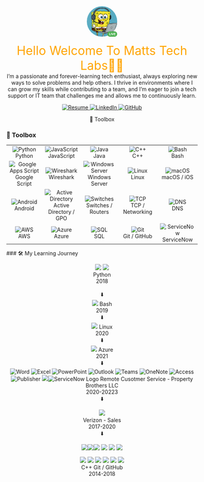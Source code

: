 <div align="center">
  <div style="position: relative; display: inline-block; width: 80px; height: 80px;">
    <img src="SpongeBob.png" alt="SpongeBob" width="80" height="80" style="border-radius: 50%;">
    <span style="position: absolute; bottom: 0; right: 0; background-color: #4CAF50; color: white; font-size: 8px; font-weight: bold; padding: 2px 4px; border-radius: 10px;">
      LIVE
    </span>
  </div>
</div>

<p align="center">
  <span style="font-size: 32px; color: orange;">Hello Welcome To Matts Tech Labs👋🏿</span><br>
  I’m a passionate and forever-learning tech enthusiast, always exploring new ways to solve problems and help others. I thrive in environments where I can grow my skills while contributing to a team, and I’m eager to join a tech support or IT team that challenges me and allows me to continuously learn.
</p>





<p align="center">
  <a href="Matthew_Gregory_Resume_TechSupportLead_v2.pdf">
    <img alt="Resume" src="https://img.shields.io/badge/📄_View_Resume-blue?style=for-the-badge">
  </a>
  <a href="https://linkedin.com/in/Mattgregory96">
    <img alt="LinkedIn" src="https://img.shields.io/badge/🔗_LinkedIn-0077B5?style=for-the-badge&logo=linkedin&logoColor=white">
  </a>
  <a href="https://github.com/Mattstechlabs">
    <img alt="GitHub" src="https://img.shields.io/badge/💻_GitHub-0077b5?style=for-the-badge&logo=github&logoColor=white">
  </a>
</p>
<p align="center">
🧰 Toolbox
</p>


### 🧰 Toolbox

<div align="center">

<table>
  <tr>
    <td align="center" width="100">
      <img src="https://cdn.jsdelivr.net/gh/devicons/devicon/icons/python/python-original.svg" width="50" alt="Python"/><br>Python
    </td>
    <td align="center" width="100">
      <img src="https://cdn.jsdelivr.net/gh/devicons/devicon/icons/javascript/javascript-original.svg" width="50" alt="JavaScript"/><br>JavaScript
    </td>
    <td align="center" width="100">
      <img src="https://cdn.jsdelivr.net/gh/devicons/devicon/icons/java/java-original.svg" width="50" alt="Java"/><br>Java
    </td>
    <td align="center" width="100">
      <img src="https://cdn.jsdelivr.net/gh/devicons/devicon/icons/cplusplus/cplusplus-original.svg" width="50" alt="C++"/><br>C++
    </td>
    <td align="center" width="100">
      <img src="https://cdn.jsdelivr.net/gh/devicons/devicon/icons/bash/bash-original.svg" width="50" alt="Bash"/><br>Bash
    </td>
  </tr>
  <tr>
    <td align="center" width="100">
      <img src="https://img.icons8.com/color/48/000000/google-logo.png" width="50" alt="Google Apps Script"/><br>Google Script
    </td>
    <td align="center" width="100">
      <img src="https://img.icons8.com/color/48/000000/wireshark.png" width="50" alt="Wireshark"/><br>Wireshark
    </td>
    <td align="center" width="100">
      <img src="https://cdn.jsdelivr.net/gh/devicons/devicon/icons/windows8/windows8-original.svg" width="50" alt="Windows Server"/><br>Windows Server
    </td>
    <td align="center" width="100">
      <img src="https://cdn.jsdelivr.net/gh/devicons/devicon/icons/linux/linux-original.svg" width="50" alt="Linux"/><br>Linux
    </td>
    <td align="center" width="100">
      <img src="https://cdn.jsdelivr.net/gh/devicons/devicon/icons/apple/apple-original.svg" width="50" alt="macOS"/><br>macOS / iOS
    </td>
  </tr>
  <tr>
    <td align="center" width="100">
      <img src="https://cdn.jsdelivr.net/gh/devicons/devicon/icons/android/android-original.svg" width="50" alt="Android"/><br>Android
    </td>
    <td align="center" width="100">
      <img src="https://img.icons8.com/ios-filled/50/000000/active-directory.png" width="50" alt="Active Directory"/><br>Active Directory / GPO
    </td>
    <td align="center" width="100">
      <img src="https://img.icons8.com/ios-filled/50/000000/switch.png" width="50" alt="Switches"/><br>Switches / Routers
    </td>
    <td align="center" width="100">
      <img src="https://img.icons8.com/ios-filled/50/000000/network.png" width="50" alt="TCP"/><br>TCP / Networking
    </td>
    <td align="center" width="100">
      <img src="https://img.icons8.com/fluency/48/domain.png" width="50" alt="DNS"/><br>DNS
    </td>
  </tr>
  <tr>
    <td align="center" width="100">
      <img src="https://cdn.jsdelivr.net/gh/devicons/devicon/icons/amazonwebservices/amazonwebservices-original.svg" width="50" alt="AWS"/><br>AWS
    </td>
    <td align="center" width="100">
      <img src="https://cdn.jsdelivr.net/gh/devicons/devicon/icons/azure/azure-original.svg" width="50" alt="Azure"/><br>Azure
    </td>
    <td align="center" width="100">
      <img src="https://cdn.jsdelivr.net/gh/devicons/devicon/icons/mysql/mysql-original.svg" width="50" alt="SQL"/><br>SQL
    </td>
    <td align="center" width="100">
      <img src="https://cdn.jsdelivr.net/gh/devicons/devicon/icons/git/git-original.svg" width="50" alt="Git"/><br>Git / GitHub
    </td>
    <td align="center" width="100">
      <img src="https://img.icons8.com/color/96/servicenow.png" width="50" alt="ServiceNow"/><br>ServiceNow
    </td>
  </tr>
</table>

</div>
### 🛠️ My Learning Journey

<div align="center">

<img src="https://cdn.jsdelivr.net/gh/devicons/devicon/icons/python/python-original.svg" width="40"/> <img src="https://cdn.jsdelivr.net/gh/devicons/devicon/icons/bash/bash-original.svg" width="40"/> <br> Python <br> 2018 <br>    
⬇️  
<img src="https://cdn.jsdelivr.net/gh/devicons/devicon/icons/bash/bash-original.svg" width="40"/> Bash <br> 2019  
⬇️  
<img src="https://cdn.jsdelivr.net/gh/devicons/devicon/icons/linux/linux-original.svg" width="40"/> Linux <br> 2020  
⬇️  
<img src="https://cdn.jsdelivr.net/gh/devicons/devicon/icons/azure/azure-original.svg" width="40"/> Azure <br> 2021  
⬇️  
<img src="https://upload.wikimedia.org/wikipedia/commons/f/fd/Microsoft_Office_Word_%282019–present%29.svg" width="40" alt="Word"/>
<img src="https://upload.wikimedia.org/wikipedia/commons/7/73/Microsoft_Office_Excel_%282019–present%29.svg" width="40" alt="Excel"/>
<img src="https://upload.wikimedia.org/wikipedia/commons/2/2d/Microsoft_Office_PowerPoint_%282019–present%29.svg" width="40" alt="PowerPoint"/>
<img src="https://upload.wikimedia.org/wikipedia/commons/0/0b/Microsoft_Office_Outlook_%282019–present%29.svg" width="40" alt="Outlook"/>
<img src="https://upload.wikimedia.org/wikipedia/commons/4/4f/Microsoft_Office_Teams_%282018–present%29.svg" width="40" alt="Teams"/>
<img src="https://upload.wikimedia.org/wikipedia/commons/0/0d/Microsoft_Office_OneNote_%282019–present%29.svg" width="40" alt="OneNote"/>
<img src="https://upload.wikimedia.org/wikipedia/commons/6/60/Microsoft_Office_Access_%282019–present%29.svg" width="40" alt="Access"/>
<img src="https://upload.wikimedia.org/wikipedia/commons/d/d9/Microsoft_Office_Publisher_%282019–present%29.svg" width="40" alt="Publisher"/>
<img src="https://cdn.jsdelivr.net/gh/devicons/devicon/icons/salesforce/salesforce-plain.svg" width="40"/><img src="https://brandfetch.com/service-now.com" alt="ServiceNow Logo" width="40"/>
Remote Cusotmer Service - Property Brothers LLC <br> 2020-20223<br>
⬇️

<img src="https://cdn.jsdelivr.net/gh/devicons/devicon/icons/salesforce/salesforce-plain.svg" width="40"/><br> Verizon - Sales <br> 2017-2020<br>
⬇️

<img src="https://cdn.jsdelivr.net/gh/devicons/devicon/icons/git/git-original.svg" width="40"/><img src="https://cdn.jsdelivr.net/gh/devicons/devicon/icons/cplusplus/cplusplus-original.svg" width="40"/><img src="https://cdn.jsdelivr.net/gh/devicons/devicon/icons/python/python-original.svg" width="40"/> <img src="https://cdn.jsdelivr.net/gh/devicons/devicon/icons/bash/bash-original.svg" width="40"/>   <img src="https://cdn.jsdelivr.net/gh/devicons/devicon/icons/cplusplus/cplusplus-original.svg" width="40"/>
  <img src="https://cdn.jsdelivr.net/gh/devicons/devicon/icons/ruby/ruby-original.svg" width="40"/>


  <img src="https://cdn.jsdelivr.net/gh/devicons/devicon/icons/r/r-original.svg" width="40"/>
  <img src="https://cdn.jsdelivr.net/gh/devicons/devicon/icons/autocad/autocad-original.svg" width="40"/>
  <img src="https://cdn.jsdelivr.net/gh/devicons/devicon/icons/java/java-original.svg" width="40"/>
  <img src="https://cdn.jsdelivr.net/gh/devicons/devicon/icons/javascript/javascript-original.svg" width="40"/>
  <img src="https://cdn.jsdelivr.net/gh/devicons/devicon/icons/html5/html5-original.svg" width="40"/>
  <img src="https://cdn.jsdelivr.net/gh/devicons/devicon/icons/php/php-original.svg" width="40"/><br>
C++ Git / GitHub <br> 2014-2018  

</div>
